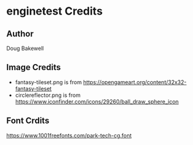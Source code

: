 # enginetest Credits

## Author

Doug Bakewell

## Image Credits

- fantasy-tileset.png is from https://opengameart.org/content/32x32-fantasy-tileset
- circlereflector.png is from https://www.iconfinder.com/icons/29260/ball_draw_sphere_icon


## Font Crdits

https://www.1001freefonts.com/park-tech-cg.font